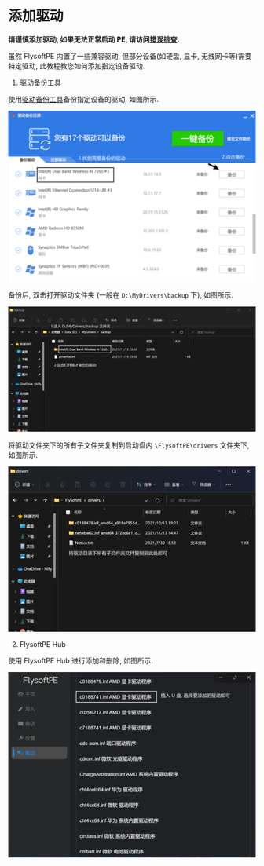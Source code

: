 # 添加驱动

**请谨慎添加驱动, 如果无法正常启动 PE, 请访问[错误排查](zh/faq/error).**

虽然 FlysoftPE 内置了一些兼容驱动, 但部分设备(如硬盘, 显卡, 无线网卡等)需要特定驱动, 此教程教您如何添加指定设备驱动.

1. 驱动备份工具

使用[驱动备份工具](http://url.flysoft.tk/?id=1111)备份指定设备的驱动, 如图所示.

![](.\img\drv_backup.png)

备份后, 双击打开驱动文件夹 (一般在 `D:\MyDrivers\backup` 下), 如图所示.

![](.\img\drv_folder.png)

将驱动文件夹下的所有子文件夹复制到启动盘内 `\FlysoftPE\drivers` 文件夹下, 如图所示.

![](.\img\drv_copy.png)

2. FlysoftPE Hub

使用 FlysoftPE Hub 进行添加和删除, 如图所示.

![](.\img\drv_hub.png)